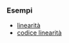### Esempi
- [linearità](http://albertoferrari.github.io/fondamenti/materiale/esempioLinearita.pdf)
- [codice linearità](http://albertoferrari.github.io/fondamenti/materiale/n_quadrati.py)
